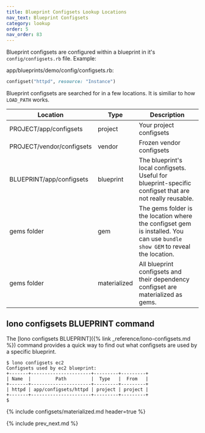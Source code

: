 ```yaml
---
title: Blueprint Configsets Lookup Locations
nav_text: Blueprint Configsets
category: lookup
order: 5
nav_order: 83
---
```


Blueprint configsets are configured within a blueprint in it's `config/configsets.rb` file.  Example:

app/blueprints/demo/config/configsets.rb:

```ruby
configset("httpd", resource: "Instance")
```

Blueprint configsets are searched for in a few locations. It is similiar to how `LOAD_PATH` works.

Location | Type | Description
--- | --- | ---
PROJECT/app/configsets | project | Your project configsets
PROJECT/vendor/configsets | vendor | Frozen vendor configsets
BLUEPRINT/app/configsets | blueprint | The blueprint's local configsets. Useful for blueprint-specific configset that are not really reusable.
gems folder | gem | The gems folder is the location where the configset gem is installed. You can use `bundle show GEM` to reveal the location.
gems folder | materialized | All blueprint configsets and their dependency configset are materialized as gems.

## lono configsets BLUEPRINT command

The [lono configsets BLUEPRINT]({% link _reference/lono-configsets.md %}) command provides a quick way to find out what configsets are used by a specific blueprint.

    $ lono configsets ec2
    Configsets used by ec2 blueprint:
    +-------+----------------------+---------+---------+
    | Name  |         Path         |  Type   |  From   |
    +-------+----------------------+---------+---------+
    | httpd | app/configsets/httpd | project | project |
    +-------+----------------------+---------+---------+
    $

{% include configsets/materialized.md header=true %}

{% include prev_next.md %}
